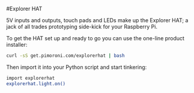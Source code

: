 <!--
---
name: Explorer HAT
class: board
type: multi
image: 'explorer-hat.png'
manufacturer: Pimoroni
description: An all-in-one light, input, touch and output add-on board.
url: https://github.com/pimoroni/explorer-hat
github: https://github.com/pimoroni/explorer-hat
buy: http://shop.pimoroni.com/products/explorer-hat
formfactor: 'HAT'
pincount: 40
eeprom: yes
pin:
  '7':
    name: LED 1
    mode: output
    active: high
  '11':
    name: LED 2
    mode: output
    active: high
  '13':
    name: LED 3
    mode: output
    active: high
  '15':
    name: Input 2
    mode: input
    active: high
  '16':
    name: Input 1
    mode: input
    active: high
  '18':
    name: Input 3
    mode: input
    active: high
  '22':
    name: Input 4
    mode: input
    active: high
  '29':
    name: LED 4
    mode: output
    active: high
  '31':
    name: Output 1
    mode: output
    active: high
  '32':
    name: Output 2
    mode: output
    active: high
  '33':
    name: Output 3
    mode: output
    active: high
  '36':
    name: Output 4
    mode: output
    active: high
i2c:
  '0x28':
    name: Cap Touch
    device: cap1208
install:
  'devices':
    - 'i2c'
  'apt':
    - 'python-smbus'
    - 'python3-smbus'
    - 'python-dev'
    - 'python3-dev'
  'python':
    - 'explorerhat'
  'python3':
    - 'explorerhat'
  'examples': 'examples/'
-->
#Explorer HAT

5V inputs and outputs, touch pads and LEDs make up the Explorer HAT; a jack of all trades prototyping side-kick for your Raspberry Pi.

To get the HAT set up and ready to go you can use the one-line product installer:

```bash
curl -sS get.pimoroni.com/explorerhat | bash
```

Then import it into your Python script and start tinkering:

```bash
import explorerhat
explorerhat.light.on()
```
